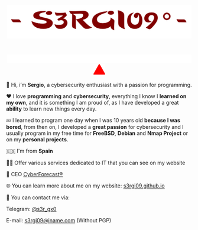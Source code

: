 <p align="center">
  <img src="s3rgi09.png" width="500px">
</p>

# 

<p align="center">
  <img src="typing_text.svg" width="500px">
  <br>
  <img src="triangle.svg" width="32px">
</p>

👋 Hi, i’m **Sergio**, a cybersecurity enthusiast with a passion for programming.

❤️ I love **programming** and **cybersecurity**, everything I know I **learned on my own**, and it is something I am proud of, as I have developed a great **ability** to learn new things every day.

💤 I learned to program one day when I was 10 years old **because I was bored**, from then on, I developed a **great passion** for cybersecurity and I usually program in my free time for **FreeBSD**, **Debian** and **Nmap Project** or on my **personal projects**.

🇪🇸 I'm from **Spain**

🕵️‍♂️ Offer various services dedicated to IT that you can see on my website

🚀 CEO [CyberForecast®](https://cyberforecast.pages.dev/)

🌐 You can learn more about me on my website: [s3rgi09.github.io](https://s3rgi09.github.io/)

📨 You can contact me via: 

Telegram: [@s3r_gx0](https://t.me/s3r_gx0)

E-mail: [s3rgi09@iname.com](mailto://s3rgi09.iname.com) (Without PGP)
